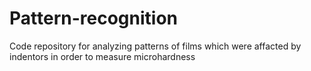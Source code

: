 # Pattern-recognition
Code repository for analyzing patterns of films which were affacted by indentors in order to measure microhardness
